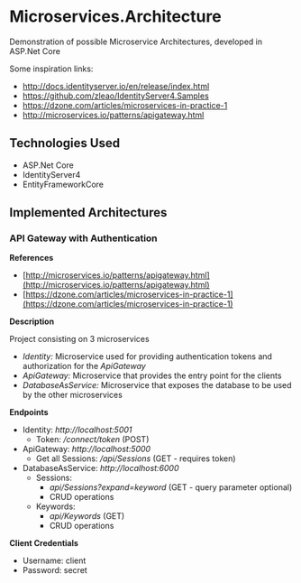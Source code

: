 # Microservices.Architecture

Demonstration of possible Microservice Architectures, developed in ASP.Net Core

Some inspiration links:
- http://docs.identityserver.io/en/release/index.html
- https://github.com/zleao/IdentityServer4.Samples
- https://dzone.com/articles/microservices-in-practice-1
- http://microservices.io/patterns/apigateway.html

## Technologies Used
- ASP.Net Core
- IdentityServer4
- EntityFrameworkCore

## Implemented Architectures
### API Gateway with Authentication
**References**
- [http://microservices.io/patterns/apigateway.html](http://microservices.io/patterns/apigateway.html)
- [https://dzone.com/articles/microservices-in-practice-1](https://dzone.com/articles/microservices-in-practice-1)

**Description**

Project consisting on 3 microservices
- *Identity:* Microservice used for providing authentication tokens and authorization for the *ApiGateway*
- *ApiGateway:* Microservice that provides the entry point for the clients
- *DatabaseAsService:* Microservice that exposes the database to be used by the other microservices

**Endpoints**
- Identity: *http://localhost:5001*
  - Token: */connect/token* (POST)
- ApiGateway: *http://localhost:5000*
  - Get all Sessions: */api/Sessions* (GET - requires token)
- DatabaseAsService: *http://localhost:6000*
  - Sessions:
    - *api/Sessions?expand=keyword* (GET - query parameter optional)
    - CRUD operations
  - Keywords:
    - *api/Keywords* (GET)
    - CRUD operations
    
**Client Credentials**
  - Username: client
  - Password: secret
